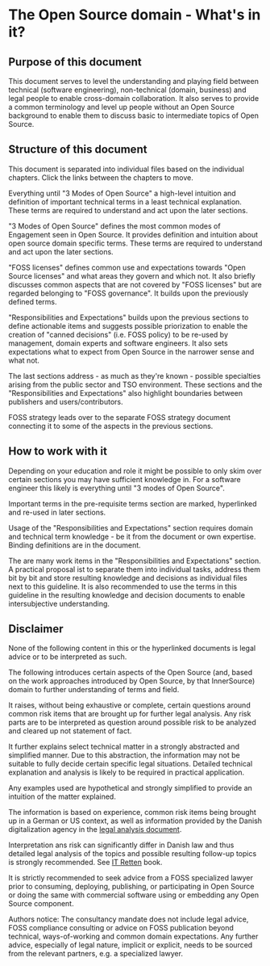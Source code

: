 # The Open Source domain - What's in it?

## Purpose of this document

This document serves to level the understanding and playing field between technical (software engineering), non-technical (domain, business) and legal people to enable cross-domain collaboration.
It also serves to provide a common terminology and level up people without an Open Source background to enable them to discuss basic to intermediate topics of Open Source.
 

## Structure of this document

This document is separated into individual files based on the individual chapters. Click the links between the chapters to move.

Everything until "3 Modes of Open Source" a high-level intuition and definition of important technical terms in a least technical explanation. 
These terms are required to understand and act upon the later sections.

"3 Modes of Open Source" defines the most common modes of Engagement seen in Open Source. It provides definition and intuition about open source domain specific terms.
These terms are required to understand and act upon the later sections.

"FOSS licenses" defines common use and expectations towards "Open Source licenses" and what areas they govern and which not.
It also briefly discusses common aspects that are not covered by "FOSS licenses" but are regarded belonging to "FOSS governance".
It builds upon the previously defined terms.

"Responsibilities and Expectations" builds upon the previous sections to define actionable items and suggests possible priorization to enable the creation of "canned decisions" (i.e. FOSS policy) to be re-used by management, domain experts and software engineers.
It also sets expectations what to expect from Open Source in the narrower sense and what not.

The last sections address - as much as they're known - possible specialties arising from the public sector and TSO environment.
These sections and the "Responsibilities and Expectations" also highlight boundaries between publishers and users/contributors.

FOSS strategy leads over to the separate FOSS strategy document connecting it to some of the aspects in the previous sections.


## How to work with it

Depending on your education and role it might be possible to only skim over certain sections you may have sufficient knowledge in. 
For a software engineer this likely is everything until "3 modes of Open Source".

Important terms in the pre-requisite terms section are marked, hyperlinked and re-used in later sections.

Usage of the "Responsibilities and Expectations" section requires domain and technical term knowledge - be it from the document or own expertise. Binding definitions are in the document.

The are many work items in the "Responsibilities and Expectations" section.
A practical proposal ist to separate them into individual tasks, address them bit by bit and store resulting knowledge and decisions as individual files next to this guideline. It is also recommended to use the terms in this guideline in the resulting knowledge and decision documents to enable intersubjective understanding.


## Disclaimer

None of the following content in this or the hyperlinked documents is legal advice or to be interpreted as such. 

The following introduces certain aspects of the Open Source (and, based on the work approaches introduced by Open Source, by that InnerSource) domain to further understanding of terms and field.

It raises, without being exhaustive or complete, certain questions around common risk items that are brought up for further legal analysis. Any risk parts are to be interpreted as question around possible risk to be analyzed and cleared up not statement of fact.

It further explains select technical matter in a strongly abstracted and simplified manner. Due to this abstraction, the information may not be suitable to fully decide certain specific legal situations. Detailed technical explanation and analysis is likely to be required in practical application. 

Any examples used are hypothetical and strongly simplified to provide an intuition of the matter explained.

The information is based on experience, common risk items being brought up in a German or US context, as well as information provided by the Danish digitalization agency in the [legal analysis document]().

Interpretation ans risk can significantly differ in Danish law and thus detailed legal analysis of the topics and possible resulting follow-up topics is strongly recommended. See [IT Retten]() book.

It is strictly recommended to seek advice from a FOSS specialized lawyer prior to consuming, deploying, publishing, or participating in Open Source or doing the same with commercial software using or embedding any Open Source component.

Authors notice: The consultancy mandate does not include legal advice, FOSS compliance consulting or advice on FOSS publication beyond technical, ways-of-working and common domain expectations. Any further advice, especially of legal nature, implicit or explicit, needs to be sourced from the relevant partners, e.g. a specialized lawyer. 


